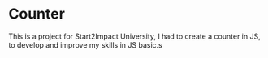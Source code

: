 # Counter
This is a project for Start2Impact University, I had to create a counter in JS, to develop and improve my skills in JS basic.s
